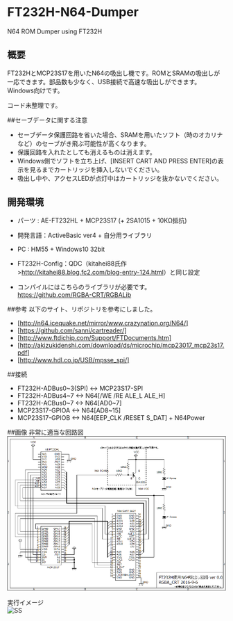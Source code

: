 # FT232H-N64-Dumper
N64 ROM Dumper using FT232H

## 概要
FT232HとMCP23S17を用いたN64の吸出し機です。ROMとSRAMの吸出しが一応できます。部品数も少なく、USB接続で高速な吸出しができます。
Windows向けです。

コード未整理です。

##セーブデータに関する注意
 * セーブデータ保護回路を省いた場合、SRAMを用いたソフト（時のオカリナなど）のセーブがき飛ぶ可能性が高くなります。
 * 保護回路を入れたとしても消えるものは消えます。
 * Windows側でソフトを立ち上げ、[INSERT CART AND PRESS ENTER]の表示を見るまでカートリッジを挿入しないでください。
 * 吸出し中や、アクセスLEDが点灯中はカートリッジを抜かないでください。

## 開発環境
 * パーツ : AE-FT232HL + MCP23S17 (+ 2SA1015 + 10KΩ抵抗)
 * 開発言語：ActiveBasic ver4 + 自分用ライブラリ
 * PC : HM55 + Windows10 32bit
 * FT232H-Config：QDC（kitahei88氏作><http://kitahei88.blog.fc2.com/blog-entry-124.html>）と同じ設定
	
 * コンパイルにはこちらのライブラリが必要です。  
<https://github.com/RGBA-CRT/RGBALib>

##参考
以下のサイト、リポジトリを参考にしました。
 * 	[http://n64.icequake.net/mirror/www.crazynation.org/N64/]  
 * 	[https://github.com/sanni/cartreader/]  
 * 	[http://www.ftdichip.com/Support/FTDocuments.htm]  
 * 	[http://akizukidenshi.com/download/ds/microchip/mcp23017_mcp23s17.pdf]  
 * 	[http://www.hdl.co.jp/USB/mpsse_spi/]  

##接続
 * 	FT232H-ADBus0~3(SPI) <-> MCP23S17-SPI
 * 	FT232H-ADBus4~7  <-> N64[/WE /RE ALE_L ALE_H]
 * 	FT232H-ACBus0~7  <-> N64[AD0~7]
 * 	MCP23S17-GPIOA <-> N64[AD8~15]
 * 	MCP23S17-GPIOB <-> N64[EEP_CLK /RESET S_DAT] + N64Power

##画像
非常に適当な回路図
![回路図](https://raw.githubusercontent.com/RGBA-CRT/FT232H-N64-Dumper/master/Kairo.PNG "回路図")  
  
実行イメージ  
![SS](http://i.imgur.com/ydIlbni.jpg "スクショ")

